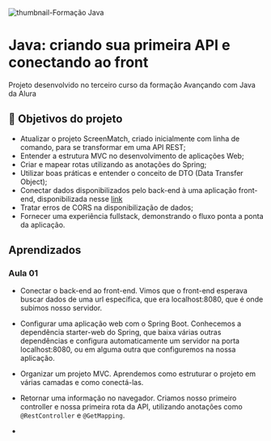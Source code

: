 ![thumbnail-Formação Java](https://github.com/jacqueline-oliveira/3356-java-screenmatch-web/assets/66698429/d1e7755b-0a61-411f-bb99-9fcfda44f00c)

# Java: criando sua primeira API e conectando ao front

Projeto desenvolvido no terceiro curso da formação Avançando com Java da Alura


## 🔨 Objetivos do projeto

- Atualizar o projeto ScreenMatch, criado inicialmente com linha de comando, para se transformar em uma API REST;
- Entender a estrutura MVC no desenvolvimento de aplicações Web;
- Criar e mapear rotas utilizando as anotações do Spring;
- Utilizar boas práticas e entender o conceito de DTO (Data Transfer Object); 
- Conectar dados disponibilizados pelo back-end à uma aplicação front-end, disponibilizada nesse [link](https://github.com/jacqueline-oliveira/3356-java-web-front) 
- Tratar erros de CORS na disponibilização de dados;
- Fornecer uma experiência fullstack, demonstrando o fluxo ponta a ponta da aplicação.

## Aprendizados

### Aula 01

- Conectar o back-end ao front-end. Vimos que o front-end esperava buscar dados de uma url específica, que era localhost:8080, que é onde subimos nosso servidor.

- Configurar uma aplicação web com o Spring Boot. Conhecemos a dependência starter-web do Spring, que baixa várias outras dependências e configura automaticamente um servidor na porta localhost:8080, ou em alguma outra que configuremos na nossa aplicação.

- Organizar um projeto MVC. Aprendemos como estruturar o projeto em várias camadas e como conectá-las.

- Retornar uma informação no navegador. Criamos nosso primeiro controller e nossa primeira rota da API, utilizando anotações como `@RestController` e `@GetMapping`.
- 